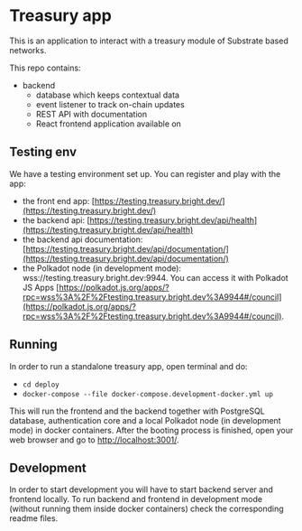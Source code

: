 # Treasury app

This is an application to interact with a treasury module of Substrate based networks.

This repo contains:

-   backend
    -   database which keeps contextual data
    -   event listener to track on-chain updates
    -   REST API with documentation
    -   React frontend application available on

## Testing env

We have a testing environment set up. You can register and play with the app:

-   the front end app: [https://testing.treasury.bright.dev/](https://testing.treasury.bright.dev/)
-   the backend api: [https://testing.treasury.bright.dev/api/health](https://testing.treasury.bright.dev/api/health)
-   the backend api documentation: [https://testing.treasury.bright.dev/api/documentation/](https://testing.treasury.bright.dev/api/documentation/)
-   the Polkadot node (in development mode): wss://testing.treasury.bright.dev:9944. You can access it with Polkadot JS Apps [https://polkadot.js.org/apps/?rpc=wss%3A%2F%2Ftesting.treasury.bright.dev%3A9944#/council](https://polkadot.js.org/apps/?rpc=wss%3A%2F%2Ftesting.treasury.bright.dev%3A9944#/council).

## Running

In order to run a standalone treasury app, open terminal and do:

-   `cd deploy`
-   `docker-compose --file docker-compose.development-docker.yml up`

This will run the frontend and the backend together with PostgreSQL database, authentication core and a local Polkadot node (in development mode) in docker containers.
After the booting process is finished, open your web browser and go to [http://localhost:3001/](http://localhost:3001/).

## Development

In order to start development you will have to start backend server and frontend locally. To run backend and frontend in development mode (without running them inside docker containers) check the corresponding readme files.
